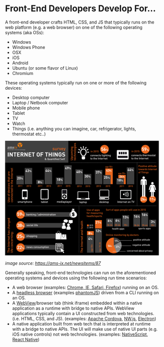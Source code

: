 # Front-End Developers Develop For...

A front-end developer crafts HTML, CSS, and JS that typically runs on the web platform 
(e.g. a web browser) on one of the following operating systems (aka OSs):

* Windows
* Windows Phone
* OSX
* iOS
* Android
* Ubuntu (or some flavor of Linux)
* Chromium

These operating systems typically run on one or more of the following devices:

* Desktop computer
* Laptop / Netbook computer
* Mobile phone
* Tablet
* TV
* Watch
* Things (i.e. anything you can imagine, car, refrigerator, lights, thermostat etc..)

![](../images/fd-devs-for.jpeg "https://ams-ix.net/newsitems/87")

<cite>image source: <a href="https://ams-ix.net/newsitems/87">https://ams-ix.net/newsitems/87</a></cite>

Generally speaking, front-end technologies can run on the aforementioned operating systems and devices using the following run time scenarios:

* A web browser (examples: [Chrome, IE, Safari, Firefox](http://outdatedbrowser.com/en)) running on an OS.
* A [headless browser](https://en.wikipedia.org/wiki/Headless_browser) (examples [phantomJS](http://phantomjs.org/)) driven from a CLI running on an OS.
* A [WebView](http://developer.telerik.com/featured/what-is-a-webview/)/browser tab (think iframe) embedded within a native application as a runtime with bridge to native APIs. WebView applications typically contain a UI constructed from web technologies. (i.e. HTML, CSS, and JS). (examples: [Apache Cordova](https://cordova.apache.org/), [NW.js](http://nwjs.io/), [Electron](http://electron.atom.io/))
* A native application built from web tech that is interpreted at runtime with a bridge to native APIs. The UI will make use of native UI parts (e.g. iOS native controls) not web technologies. (examples: [NativeScript](https://www.nativescript.org/), [React Native](https://facebook.github.io/react-native/))


 






